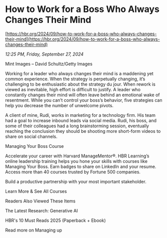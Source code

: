 # How to Work for a Boss Who Always Changes Their Mind

[https://hbr.org/2024/09/how-to-work-for-a-boss-who-always-changes-their-mind](https://hbr.org/2024/09/how-to-work-for-a-boss-who-always-changes-their-mind)

*12:25 PM, Friday, September 27, 2024*

Mint Images – David Schultz/Getty Images

Working for a leader who always changes their mind is a maddening yet common experience. When the strategy is perpetually changing, it’s challenging to be enthusiastic about the strategy du jour. When rework is viewed as inevitable, high effort is difficult to justify. A leader who constantly changes their mind will often leave behind an emotional wake of resentment. While you can’t control your boss’s behavior, five strategies can help you decrease the number of unwelcome pivots.

A client of mine, Rudi, works in marketing for a technology firm. His team had a goal to increase inbound leads via social media. Rudi, his boss, and some of their colleagues had a long brainstorming session, eventually reaching the conclusion they should be shooting more short-form videos to share on social channels.

Managing Your Boss Course

Accelerate your career with Harvard ManageMentor®. HBR Learning’s online leadership training helps you hone your skills with courses like Managing Your Boss. Earn badges to share on LinkedIn and your resume. Access more than 40 courses trusted by Fortune 500 companies.

Build a productive partnership with your most important stakeholder.

Learn More & See All Courses

Readers Also Viewed These Items

The Latest Research: Generative AI

HBR's 10 Must Reads 2025 (Paperback + Ebook)

Read more on Managing up

